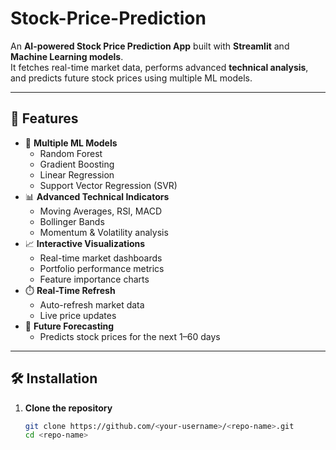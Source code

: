 # Stock-Price-Prediction

An **AI-powered Stock Price Prediction App** built with **Streamlit** and **Machine Learning models**.  
It fetches real-time market data, performs advanced **technical analysis**, and predicts future stock prices using multiple ML models.

---

## 🚀 Features
- 🔮 **Multiple ML Models**
  - Random Forest
  - Gradient Boosting
  - Linear Regression
  - Support Vector Regression (SVR)
- 📊 **Advanced Technical Indicators**
  - Moving Averages, RSI, MACD
  - Bollinger Bands
  - Momentum & Volatility analysis
- 📈 **Interactive Visualizations**
  - Real-time market dashboards
  - Portfolio performance metrics
  - Feature importance charts
- ⏱️ **Real-Time Refresh**
  - Auto-refresh market data
  - Live price updates
- 🔮 **Future Forecasting**
  - Predicts stock prices for the next 1–60 days

---

## 🛠️ Installation

1. **Clone the repository**
   ```bash
   git clone https://github.com/<your-username>/<repo-name>.git
   cd <repo-name>
